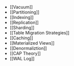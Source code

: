
- [[Vacuum]]
- [[Partitioning]]
- [[Indexing]]
- [[Replication]]
- [[Sharding]]
- [[Table Migration Strategies]]
- [[Caching]]
- [[Materialized Views]]
- [[Denormaliztion]]
- [[CAP Theory]]
- [[WAL Log]]
